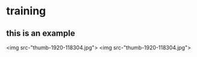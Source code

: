 # training

## this is an example
<img src-"thumb-1920-118304.jpg"></img>
<img src-"thumb-1920-118304.jpg"></img>
